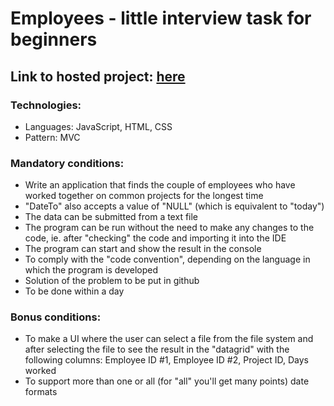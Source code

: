 # Employees - little interview task for beginners

## Link to hosted project: [here](https://iliev-nikola.github.io/nikola-iliev-employees/)

### Technologies:

- Languages: JavaScript, HTML, CSS
- Pattern: MVC

### Mandatory conditions:

- Write an application that finds the couple of employees who have worked together on common projects for the longest time
- "DateTo" also accepts a value of "NULL" (which is equivalent to "today")
- The data can be submitted from a text file
- The program can be run without the need to make any changes to the code, ie. after "checking" the code and importing it into the IDE
- The program can start and show the result in the console
- To comply with the "code convention", depending on the language in which the program is developed
- Solution of the problem to be put in github
- To be done within a day

### Bonus conditions:

- To make a UI where the user can select a file from the file system and after selecting the file to see the result in the "datagrid" with the following columns: Employee ID #1, Employee ID #2, Project ID, Days worked
- To support more than one or all (for "all" you'll get many points) date formats
